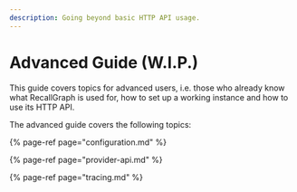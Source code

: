 ```yaml
---
description: Going beyond basic HTTP API usage.
---
```


# Advanced Guide \(W.I.P.\)

This guide covers topics for advanced users, i.e. those who already know what RecallGraph is used for, how to set up a working instance and how to use its HTTP API.

The advanced guide covers the following topics:

{% page-ref page="configuration.md" %}

{% page-ref page="provider-api.md" %}

{% page-ref page="tracing.md" %}

